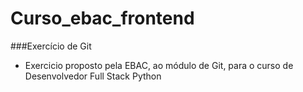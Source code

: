 # Curso_ebac_frontend

###Exercício de Git

- Exercicio proposto pela EBAC, ao módulo de Git, para o curso de Desenvolvedor Full Stack Python
